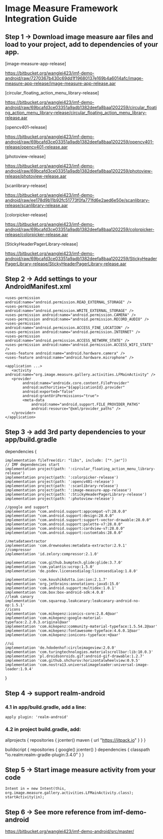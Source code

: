 # Image Measure Framework Integration Guide

## Step 1 -> Download image measure aar files and load to your project, add to dependencies of your app.

[image-measure-app-release]

https://bitbucket.org/wanglei423/imf-demo-android/raw/7270367b430c69dd1f19680137e169b4a6014afc/image-measure-app-release/image-measure-app-release.aar

[circular_floating_action_menu_library-release]

https://bitbucket.org/wanglei423/imf-demo-android/raw/69bcafd3ce03351a9adb1382deefa8baa1202259/circular_floating_action_menu_library-release/circular_floating_action_menu_library-release.aar

[opencv401-release]

https://bitbucket.org/wanglei423/imf-demo-android/raw/69bcafd3ce03351a9adb1382deefa8baa1202259/opencv401-release/opencv401-release.aar

[photoview-release]

https://bitbucket.org/wanglei423/imf-demo-android/raw/69bcafd3ce03351a9adb1382deefa8baa1202259/photoview-release/photoview-release.aar

[scanlibrary-release]

https://bitbucket.org/wanglei423/imf-demo-android/raw/ee178d9b11b92fc51773f0fa771fd6e2aed6e50e/scanlibrary-release/scanlibrary-release.aar

[colorpicker-release]

https://bitbucket.org/wanglei423/imf-demo-android/raw/69bcafd3ce03351a9adb1382deefa8baa1202259/colorpicker-release/colorpicker-release.aar

[StickyHeaderPagerLibrary-release]

https://bitbucket.org/wanglei423/imf-demo-android/raw/69bcafd3ce03351a9adb1382deefa8baa1202259/StickyHeaderPagerLibrary-release/StickyHeaderPagerLibrary-release.aar


## Step 2 -> Add settings to your AndroidManifest.xml

    <uses-permission android:name="android.permission.READ_EXTERNAL_STORAGE" />
    <uses-permission android:name="android.permission.WRITE_EXTERNAL_STORAGE" />
    <uses-permission android:name="android.permission.CAMERA" />
    <uses-permission android:name="android.permission.RECORD_AUDIO" />
    <uses-permission android:name="android.permission.ACCESS_FINE_LOCATION" />
    <uses-permission android:name="android.permission.INTERNET" />
    <uses-permission android:name="android.permission.ACCESS_NETWORK_STATE" />
    <uses-permission android:name="android.permission.ACCESS_WIFI_STATE" />
    <uses-feature android:name="android.hardware.camera" />
    <uses-feature android:name="android.hardware.microphone" />

    <application ...>
       <activity android:name="org.image.measure.gallery.activities.LFMainActivity" />
       <provider
            android:name="androidx.core.content.FileProvider"
            android:authorities="${applicationId}.provider"
            android:exported="false"
            android:grantUriPermissions="true">
            <meta-data
                android:name="android.support.FILE_PROVIDER_PATHS"
                android:resource="@xml/provider_paths" />
       </provider>
    </application>

    
## Step 3 ->  add 3rd party dependencies to your app/build.gradle

dependencies {

    implementation fileTree(dir: "libs", include: ["*.jar"])
    // IMF dependencies start
    implementation project(path: ':circular_floating_action_menu_library-release')
    implementation project(path: ':colorpicker-release')
    implementation project(path: ':opencv401-release')
    implementation project(path: ':scanlibrary-release')
    implementation project(path: ':image-measure-app-release')
    implementation project(path: ':StickyHeaderPagerLibrary-release')
    implementation project(path: ':photoview-release')
    
    //google and support
    implementation "com.android.support:appcompat-v7:28.0.0"
    implementation "com.android.support:design:28.0.0"
    implementation "com.android.support:support-vector-drawable:28.0.0"
    implementation "com.android.support:palette-v7:28.0.0"
    implementation "com.android.support:cardview-v7:28.0.0"
    implementation "com.android.support:customtabs:28.0.0"

    //metadataextractor
    implementation 'com.drewnoakes:metadata-extractor:2.9.1'
    //compressor
    implementation 'id.zelory:compressor:2.1.0'

    implementation 'com.github.bumptech.glide:glide:3.7.0'
    implementation 'com.yalantis:ucrop:1.5.0'
    implementation 'de.psdev.licensesdialog:licensesdialog:1.8.0'

    implementation 'com.koushikdutta.ion:ion:2.1.7'
    implementation 'org.jetbrains:annotations-java5:15.0'
    implementation 'com.android.support:multidex:1.0.1'
    implementation 'com.box:box-android-sdk:4.0.8'
    //leak canary
    implementation 'com.squareup.leakcanary:leakcanary-android-no-op:1.5.1'
    //icons
    implementation 'com.mikepenz:iconics-core:2.8.4@aar'
    implementation 'com.mikepenz:google-material-typeface:2.2.0.3.original@aar'
    implementation 'com.mikepenz:community-material-typeface:1.5.54.2@aar'
    implementation 'com.mikepenz:fontawesome-typeface:4.6.0.1@aar'
    implementation 'com.mikepenz:ionicons-typeface:+@aar'

    //ui
    implementation 'de.hdodenhof:circleimageview:2.0.0'
    implementation 'com.turingtechnologies.materialscrollbar:lib:10.0.3'
    implementation 'pl.droidsonroids.gif:android-gif-drawable:1.2.7'
    implementation 'com.github.shchurov:horizontalwheelview:0.9.5'
    implementation 'com.nostra13.universalimageloader:universal-image-loader:1.9.4'
}


## Step 4 -> support realm-android

### 4.1 in app/build.gradle, add a line:

    apply plugin: 'realm-android'

### 4.2 in project build.gradle, add:

allprojects {
    repositories {
        jcenter()
        maven { url "https://jitpack.io" }
    }
}

buildscript {
    repositories {
        google()
        jcenter()
    }
    dependencies {
        classpath "io.realm:realm-gradle-plugin:3.4.0"
    }
}
 
## Step 5 -> Start image measure activity from your code

    Intent in = new Intent(this, org.image.measure.gallery.activities.LFMainActivity.class);
    startActivity(in);
    
## Step 6 -> See more reference from imf-demo-android

https://bitbucket.org/wanglei423/imf-demo-android/src/master/
